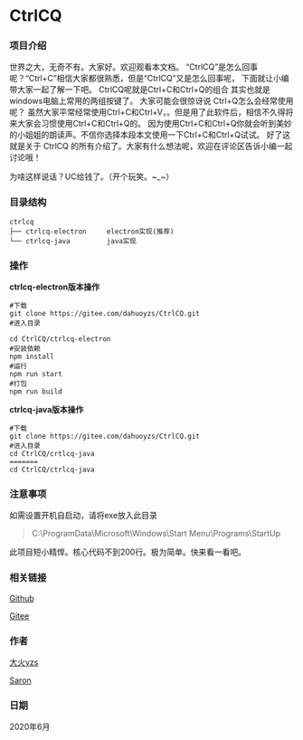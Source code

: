 # CtrlCQ



### 项目介绍

世界之大，无奇不有。大家好。欢迎观看本文档。
“CtrlCQ”是怎么回事呢？“Ctrl+C”相信大家都很熟悉，但是“CtrlCQ”又是怎么回事呢，
下面就让小编带大家一起了解一下吧。
CtrlCQ呢就是Ctrl+C和Ctrl+Q的组合 其实也就是 windows电脑上常用的两组按键了。
大家可能会很惊讶说 Ctrl+Q怎么会经常使用呢？
虽然大家平常经常使用Ctrl+C和Ctrl+V，。但是用了此软件后，相信不久得将来大家会习惯使用Ctrl+C和Ctrl+Q的。
因为使用Ctrl+C和Ctrl+Q你就会听到美妙的小姐姐的朗读声。不信你选择本段本文使用一下Ctrl+C和Ctrl+Q试试。
好了这就是关于 CtrlCQ  的所有介绍了。大家有什么想法呢，欢迎在评论区告诉小编一起讨论哦！

为啥这样说话？UC给钱了。（开个玩笑。~_~）

### 目录结构

```
ctrlcq
├── ctrlcq-electron 	electron实现(推荐)
└── ctrlcq-java			java实现

```

### 操作 

**ctrlcq-electron版本操作**

```shell
#下载
git clone https://gitee.com/dahuoyzs/CtrlCQ.git
#进入目录

cd CtrlCQ/ctrlcq-electron
#安装依赖
npm install
#运行
npm run start
#打包
npm run build
```

**ctrlcq-java版本操作**

```shell
#下载
git clone https://gitee.com/dahuoyzs/CtrlCQ.git
#进入目录
cd CtrlCQ/crtlcq-java
=======
cd CtrlCQ/ctrlcq-java
```



### 注意事项

如需设置开机自启动，请将exe放入此目录

> C:\ProgramData\Microsoft\Windows\Start Menu\Programs\StartUp

此项目短小精悍。核心代码不到200行。极为简单。快来看一看吧。

### 相关链接

[Github](https://github.com/dahuoyzs/CtrlCQ)

[Gitee](https://gitee.com/dahuoyzs/CtrlCQ)





### 作者

[大火yzs](https://gitee.com/dahuoyzs)

[Saron](https://gitee.com/Saron123_admin)



### 日期

2020年6月
